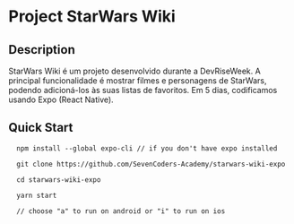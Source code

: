 # Project StarWars Wiki

## Description
StarWars Wiki é um projeto desenvolvido durante a DevRiseWeek.
A principal funcionalidade é mostrar filmes e personagens de StarWars, podendo adicioná-los às suas listas de favoritos.
Em 5 dias, codificamos usando Expo (React Native).
## Quick Start

```
  npm install --global expo-cli // if you don't have expo installed
   
  git clone https://github.com/SevenCoders-Academy/starwars-wiki-expo
  
  cd starwars-wiki-expo
  
  yarn start
  
  // choose "a" to run on android or "i" to run on ios
```
